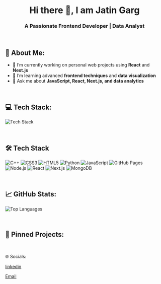 <div align="center">

# Hi there 👋, I am Jatin Garg
### A Passionate Frontend Developer | Data Analyst

</div>

<br>

## 🚀 About Me:

- 🔭 I’m currently working on personal web projects using **React** and **Next.js**  
- 🌱 I’m learning advanced **frontend techniques** and **data visualization**  
- 💬 Ask me about **JavaScript, React, Next.js, and data analytics**  

<br>



## 💻 Tech Stack: 

![Tech Stack](https://skillicons.dev/icons?i=js,ts,html,css,react,nextjs,solidity,mongodb,express)

<br> 

## 🛠️ Tech Stack

![C++](https://skillicons.dev/icons?i=cpp&size=40&name=true) ![CSS3](https://skillicons.dev/icons?i=css&size=40&name=true) ![HTML5](https://skillicons.dev/icons?i=html&size=40&name=true) ![Python](https://skillicons.dev/icons?i=python&size=40&name=true) ![JavaScript](https://skillicons.dev/icons?i=js&size=40&name=true) ![GitHub Pages](https://skillicons.dev/icons?i=github&size=40&name=true) ![Node.js](https://skillicons.dev/icons?i=nodejs&size=40&name=true) ![React](https://skillicons.dev/icons?i=react&size=40&name=true) ![Next.js](https://skillicons.dev/icons?i=nextjs&size=40&name=true) ![MongoDB](https://skillicons.dev/icons?i=mongodb&size=40&name=true)



<br> 



## 📈 GitHub Stats:


![Top Languages](https://github-readme-stats.vercel.app/api/top-langs/?username=gargjatin03&layout=compact&langs_count=10&theme=radical)


<br> 


## 🎯 Pinned Projects:


<br> 

🌐 Socials:

[linkedin](https://www.linkedin.com/in/jatin-garg-165372179/)

[Email](mailto:gargj968@gmail.com)


